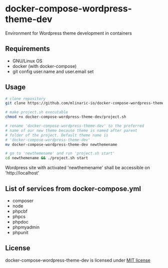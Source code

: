 # docker-compose-wordpress-theme-dev

Environment for Wordpress theme development in containers

## Requirements

  - GNU/Linux OS
  - docker (with docker-compose)
  - git config user.name and user.email set

## Usage

```bash
# clone repository
git clone https://github.com/mlinaric-io/docker-compose-wordpress-theme-dev

# make project.sh executable
chmod +x docker-compose-wordpress-theme-dev/project.sh

# rename 'docker-compose-wordpress-theme-dev' to the preferred
# name of our new theme because theme is named after parent
# folder of the project. Default theme name is
# 'docker-compose-wordpress-theme-dev'
mv docker-compose-wordpress-theme-dev newthemename

# go to 'newthemename' and run 'project.sh start'
cd newthemename && ./project.sh start
```

Wordpress site with activated 'newthemename' shall be accessible on 'http://localhost'

## List of services from docker-compose.yml 

- composer
- node
- phpcbf
- phpcs
- phpdoc
- phpmyadmin
- phpunit

## License

docker-compose-wordpress-theme-dev is licensed under [MIT license](LICENSE)
